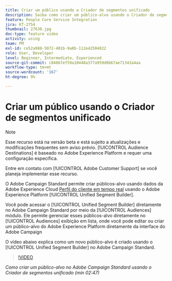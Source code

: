 ```yaml
---
title: Criar um público usando o Criador de segmentos unificado
description: Saiba como criar um público-alvo usando o Criador de segmentos unificado
feature: People Core Service Integration
jira: KT-2754
thumbnail: 27638.jpg
doc-type: feature video
activity: using
team: PM
exl-id: ce52a988-5072-401b-9a8b-112e42504022
role: User, Developer
level: Beginner, Intermediate, Experienced
source-git-commit: c84867ef59a10448a377a959d0b67ae71343a4aa
workflow-type: tm+mt
source-wordcount: '167'
ht-degree: 9%

---
```


# Criar um público usando o Criador de segmentos unificado

>[!NOTE]
>
>Esse recurso está na versão beta e está sujeito a atualizações e modificações frequentes sem aviso prévio. [!UICONTROL Audience Destinations] é baseado no Adobe Experience Platform e requer uma configuração específica.
>
>Entre em contato com [!UICONTROL Adobe Customer Support] se você planeja implementar esse recurso.

O Adobe Campaign Standard permite criar públicos-alvo usando dados da Adobe Experience Cloud [Perfil do cliente em tempo real](https://experienceleague.adobe.com/docs/platform-learn/tutorials/profiles/understanding-the-real-time-customer-profile.html?lang=en) usando o Adobe Experience Platform [!UICONTROL Unified Segment Builder].

Você pode acessar o [!UICONTROL Unified Segment Builder] diretamente no Adobe Campaign Standard por meio da [!UICONTROL Audiences] módulo. Ele permite gerenciar esses públicos-alvo diretamente no [!UICONTROL Audiences] exibição em lista, onde você pode editar ou criar um público-alvo do Adobe Experience Platform diretamente da interface do Adobe Campaign

O vídeo abaixo explica como um novo público-alvo é criado usando o [!UICONTROL Unified Segment Builder] no Adobe Campaign Standard.

>[!VIDEO](https://video.tv.adobe.com/v/27638?quality=12&learn=on)

*Como criar um público-alvo no Adobe Campaign Standard usando o Criador de segmentos unificado (min 02:47)*
